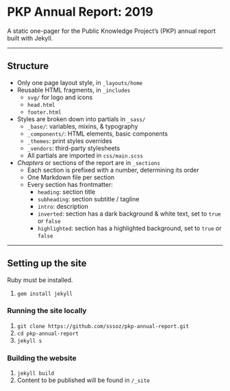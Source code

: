 # PKP Annual Report: 2019

A static one-pager for the Public Knowledge Project’s (PKP) annual report built with Jekyll.

--- 

## Structure 

- Only one page layout style, in `_layouts/home`
- Reusable HTML fragments, in `_includes`
  - `svg/` for logo and icons 
  - `head.html`
  - `footer.html`
- Styles are broken down into partials in `_sass/`
  - `_base/`: variables, mixins, & typography 
  - `_components/`: HTML elements, basic components
  - `_themes`: print styles overrides 
  - `_vendors`: third-party stylesheets 
  - All partials are imported in `css/main.scss`
- _Chapters_ or sections of the report are in `_sections`
  - Each section is prefixed with a number, determining its order
  - One Markdown file per section
  - Every section has frontmatter: 
    - `heading`: section title
    - `subheading`: section subtitle / tagline
    - `intro`: description 
    - `inverted`: section has a dark background & white text, set to `true` or `false`
    - `highlighted`: section has a highlighted background, set to `true` or `false`

---

## Setting up the site

Ruby must be installed.

1. `gem install jekyll`

### Running the site locally

1. `git clone https://github.com/sssoz/pkp-annual-report.git`
2. `cd pkp-annual-report`
3. `jekyll s`

### Building the website

1. `jekyll build`
2. Content to be published will be found in `/_site`
